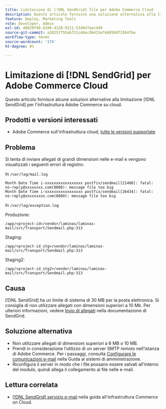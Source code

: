 ```yaml
---
title: Limitazione di [!DNL SendGrid] file per Adobe Commerce Cloud
description: Questo articolo fornisce una soluzione alternativa alla limitazione  [!DNL SendGrid]  per Adobe Commerce sull'infrastruttura cloud.
feature: Deploy, Marketing Tools
role: Developer, Admin
exl-id: 48629f48-8100-4128-9211-53d947aecd49
source-git-commit: a28257f55abf21cddec9b415e7e8858df33647be
workflow-type: tm+mt
source-wordcount: '174'
ht-degree: 0%

---
```


# Limitazione di [!DNL SendGrid] per Adobe Commerce Cloud

Questo articolo fornisce alcune soluzioni alternative alla limitazione [!DNL SendGrid] per l&#39;infrastruttura Adobe Commerce su cloud.

## Prodotti e versioni interessati

* Adobe Commerce sull&#39;infrastruttura cloud, [tutte le versioni supportate](https://magento.com/sites/default/files/magento-software-lifecycle-policy.pdf)


## Problema

Si tenta di inviare allegati di grandi dimensioni nelle e-mail e vengono visualizzati i seguenti errori di registro:

In `/var/log/mail.log`

```shell
Month Date Time i-xxxxxxxxxxxxxxxxx postfix/sendmail[21408]: fatal: no-reply@xxxxxxxx.com(8080): message file too big
Month Date Time i-xxxxxxxxxxxxxxxxx postfix/sendmail[26434]: fatal: no-reply@xxxxxxxxx.com(8080): message file too big
```

In `/var/log/exception.log`

Produzione:

`/app/<project-id>/vendor/laminas/laminas-mail/src/Transport/Sendmail.php:313`

Staging:

`/app/<project-id_stg>/vendor/laminas/laminas-mail/src/Transport/Sendmail.php:313`

Staging2:

`/app/<project-id_stg2>/vendor/laminas/laminas-mail/src/Transport/Sendmail.php:313`

## Causa

[!DNL SendGrid] ha un limite di sistema di 30 MB per la posta elettronica. Si consiglia di non utilizzare allegati con dimensioni superiori a 10 Mb. Per ulteriori informazioni, vedere [Invio di allegati](https://docs.sendgrid.com/ui/sending-email/attachments-with-digioh) nella documentazione di SendGrid.

## Soluzione alternativa

* Non utilizzare allegati di dimensioni superiori a 6 MB o 10 MB.
* Prendi in considerazione l’utilizzo di un server SMTP remoto nell’istanza di Adobe Commerce. Per i passaggi, consulta [Configurare le comunicazioni e-mail](https://experienceleague.adobe.com/docs/commerce-admin/systems/communications/email-communications.html) nella Guida ai sistemi di amministrazione.
* Riconfigura il server in modo che i file possano essere salvati all’interno del modulo, quindi allega il collegamento ai file nelle e-mail.

## Lettura correlata

* [[!DNL SendGrid] servizio e-mail](https://experienceleague.adobe.com/docs/commerce-cloud-service/user-guide/project/sendgrid.html) nella guida all&#39;infrastruttura Commerce on Cloud.
